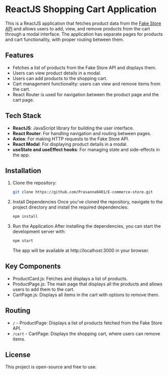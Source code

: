 # ReactJS Shopping Cart Application

This is a ReactJS application that fetches product data from the [Fake Store API](https://fakestoreapi.com/) and allows users to add, view, and remove products from the cart through a modal interface. The application has separate pages for products and cart functionality, with proper routing between them.

## Features
- Fetches a list of products from the Fake Store API and displays them.
- Users can view product details in a modal.
- Users can add products to the shopping cart.
- Cart management functionality: users can view and remove items from the cart.
- React Router is used for navigation between the product page and the cart page.

## Tech Stack
- **ReactJS**: JavaScript library for building the user interface.
- **React Router**: For handling navigation and routing between pages.
- **Axios**: For making HTTP requests to the Fake Store API.
- **React Modal**: For displaying product details in a modal.
- **useState and useEffect hooks**: For managing state and side-effects in the app.

## Installation

1. Clone the repository:
   ```bash
   git clone https://github.com/Prasanna0401/E-commerce-store.git
   ```

2. Install Dependencies 
Once you've cloned the repository, navigate to the project directory and install the required dependencies:
    ```bash
    npm install
    ```

3. Run the Application
After installing the dependencies, you can start the development server with:
    ```bash
    npm start
   ```
   The app will be available at http://localhost:3000 in your browser.


## Key Components
- ProductCard.js: Fetches and displays a list of products.
- ProductPage.js: The main page that displays all the products and allows users to add them to the cart.
- CartPage.js: Displays all items in the cart with options to remove them.

## Routing
- ```/``` - ProductPage: Displays a list of products fetched from the Fake Store API.
- ```/cart``` - CartPage: Displays the shopping cart, where users can remove items.

## License
This project is open-source and free to use.